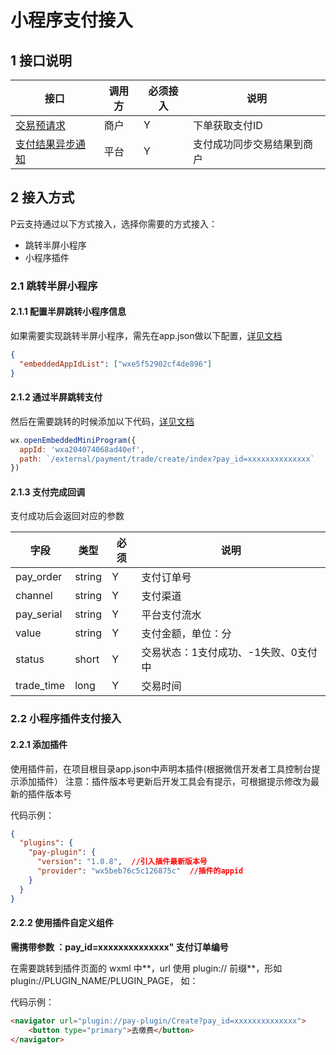 # 小程序支付接入


## 1 接口说明

|接口|调用方|必须接入|说明|
|---|---|---|---|
|[交易预请求](./../api/trade-prepare.html)|商户|Y|下单获取支付ID|
|[支付结果异步通知](./../api/trade-notify.html)|平台|Y|支付成功同步交易结果到商户|


## 2 接入方式

P云支持通过以下方式接入，选择你需要的方式接入：
- 跳转半屏小程序
- 小程序插件

### 2.1 跳转半屏小程序


#### 2.1.1 配置半屏跳转小程序信息

如果需要实现跳转半屏小程序，需先在app.json做以下配置，[详见文档](https://developers.weixin.qq.com/miniprogram/dev/framework/open-ability/openEmbeddedMiniProgram.html)

```json
{
  "embeddedAppIdList": ["wxe5f52902cf4de896"]
}
```

#### 2.1.2 通过半屏跳转支付

然后在需要跳转的时候添加以下代码，[详见文档](https://developers.weixin.qq.com/miniprogram/dev/api/navigate/wx.openEmbeddedMiniProgram.html)

```js
wx.openEmbeddedMiniProgram({
  appId: 'wxa204074068ad40ef',
  path: `/external/payment/trade/create/index?pay_id=xxxxxxxxxxxxxx`
})
```

#### 2.1.3 支付完成回调

支付成功后会返回对应的参数

| 字段       | 类型   | 必须 | 说明                                 |
| ---------- | ------ | ---- | ------------------------------------ |
| pay_order  | string | Y    | 支付订单号                           |
| channel    | string | Y    | 支付渠道                             |
| pay_serial | string | Y    | 平台支付流水                         |
| value      | string | Y    | 支付金额，单位：分                   |
| status     | short  | Y    | 交易状态：1支付成功、-1失败、0支付中 |
| trade_time | long   | Y    | 交易时间                             |


### 2.2 小程序插件支付接入

#### 2.2.1 添加插件

使用插件前，在项目根目录app.json中声明本插件(根据微信开发者工具控制台提示添加插件）
注意：插件版本号更新后开发工具会有提示，可根据提示修改为最新的插件版本号

代码示例：

```json
{
  "plugins": {
    "pay-plugin": {
      "version": "1.0.8",  //引入插件最新版本号
      "provider": "wx5beb76c5c126875c"  //插件的appid
    }
  }
}

```

#### 2.2.2 使用插件自定义组件

**需携带参数 ：pay_id=xxxxxxxxxxxxxx" 支付订单编号**

在需要跳转到插件页面的 wxml 中**，url 使用 plugin:// 前缀**，形如 plugin://PLUGIN_NAME/PLUGIN_PAGE， 如：

代码示例：
```html
<navigator url="plugin://pay-plugin/Create?pay_id=xxxxxxxxxxxxxx">
    <button type="primary">去缴费</button>
</navigator>
```
